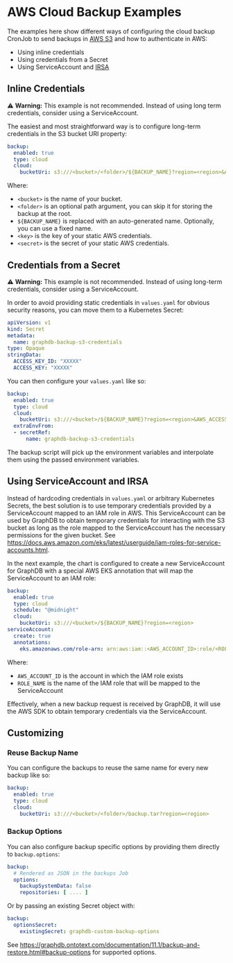 # AWS Cloud Backup Examples

The examples here show different ways of configuring the cloud backup CronJob to send backups in [AWS S3](https://aws.amazon.com/s3/) and
how to authenticate in AWS:

* Using inline credentials
* Using credentials from a Secret
* Using ServiceAccount and [IRSA](https://docs.aws.amazon.com/eks/latest/userguide/iam-roles-for-service-accounts.html)

## Inline Credentials

⚠️ **Warning:** This example is not recommended. Instead of using long term credentials, consider using a ServiceAccount.

The easiest and most straightforward way is to configure long-term credentials in the S3 bucket URI property:

```yaml
backup:
  enabled: true
  type: cloud
  cloud:
    bucketUri: s3:///<bucket>/<folder>/${BACKUP_NAME}?region=<region>&AWS_ACCESS_KEY_ID=<key>&AWS_SECRET_ACCESS_KEY=<secret>
```

Where:

- `<bucket>` is the name of your bucket.
- `<folder>` is an optional path argument, you can skip it for storing the backup at the root.
- `${BACKUP_NAME}` is replaced with an auto-generated name. Optionally, you can use a fixed name.
- `<key>` is the key of your static AWS credentials.
- `<secret>` is the secret of your static AWS credentials.

## Credentials from a Secret

⚠️ **Warning:** This example is not recommended. Instead of using long-term credentials, consider using a ServiceAccount.

In order to avoid providing static credentials in `values.yaml` for obvious security reasons, you can move them to a Kubernetes Secret:

```yaml
apiVersion: v1
kind: Secret
metadata:
  name: graphdb-backup-s3-credentials
type: Opaque
stringData:
  ACCESS_KEY_ID: "XXXXX"
  ACCESS_KEY: "XXXXX"
```

You can then configure your `values.yaml` like so:

```yaml
backup:
  enabled: true
  type: cloud
  cloud:
    bucketUri: s3:///<bucket>/${BACKUP_NAME}?region=<region>&AWS_ACCESS_KEY_ID=${ACCESS_KEY_ID}&AWS_SECRET_ACCESS_KEY=${ACCESS_KEY}
  extraEnvFrom:
  - secretRef:
      name: graphdb-backup-s3-credentials
```

The backup script will pick up the environment variables and interpolate them using the passed environment variables.

## Using ServiceAccount and IRSA

Instead of hardcoding credentials in `values.yaml` or arbitrary Kubernetes Secrets, the best solution is to use temporary credentials
provided by a ServiceAccount mapped to an IAM role in AWS. This ServiceAccount can be used by GraphDB to obtain temporary credentials for
interacting with the S3 bucket as long as the role mapped to the ServiceAccount has the necessary permissions for the given bucket.
See https://docs.aws.amazon.com/eks/latest/userguide/iam-roles-for-service-accounts.html.

In the next example, the chart is configured to create a new ServiceAccount for GraphDB with a special AWS EKS annotation that will map the
ServiceAccount to an IAM role:

```yaml
backup:
  enabled: true
  type: cloud
  schedule: "@midnight"
  cloud:
    bucketUri: s3:///<bucket>/${BACKUP_NAME}?region=<region>
serviceAccount:
  create: true
  annotations:
    eks.amazonaws.com/role-arn: arn:aws:iam::<AWS_ACCOUNT_ID>:role/<ROLE_NAME>
```

Where:

- `AWS_ACCOUNT_ID` is the account in which the IAM role exists
- `ROLE_NAME` is the name of the IAM role that will be mapped to the ServiceAccount

Effectively, when a new backup request is received by GraphDB, it will use the AWS SDK to obtain temporary credentials via the
ServiceAccount.

## Customizing

### Reuse Backup Name

You can configure the backups to reuse the same name for every new backup like so:

```yaml
backup:
  enabled: true
  type: cloud
  cloud:
    bucketUri: s3:///<bucket>/<folder>/backup.tar?region=<region>
```

### Backup Options

You can also configure backup specific options by providing them directly to `backup.options`:

```yaml
backup:
  # Rendered as JSON in the backups Job
  options:
    backupSystemData: false
    repositories: [ .... ]
```

Or by passing an existing Secret object with:

```yaml
backup:
  optionsSecret:
    existingSecret: graphdb-custom-backup-options
```

See https://graphdb.ontotext.com/documentation/11.1/backup-and-restore.html#backup-options for supported options.
